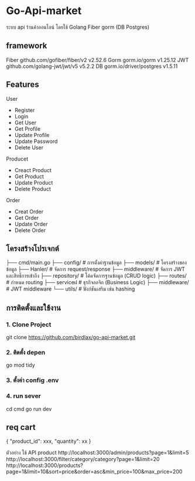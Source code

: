 # Go-Api-market

ระบบ api ร้านค้าออนไลน์ โดยใช้ Golang Fiber gorm (DB Postgres) 

## framework 
Fiber 	github.com/gofiber/fiber/v2 v2.52.6 
Gorm    gorm.io/gorm v1.25.12 
JWT 	github.com/golang-jwt/jwt/v5 v5.2.2 
DB      gorm.io/driver/postgres v1.5.11 

## Features
User
- Register 
- Login
- Get User 
- Get Profile
- Update Profile
- Update Password
- Delete User

Producet 
- Creact Product
- Get Product
- Update Product 
- Delete Product 

Order
- Creat Order
- Get Order
- Update Order
- Delete Order

## โครงสร้างโปรเจกต์
├── cmd/main.go
├── config/ # การตั้งค่าฐานข้อมูล
├── models/ # โครงสร้างของข้อมูล
├── Hanler/ # จัดการ request/response
├── middleware/ # จัดการ JWT และสิทธิ์การเข้าถึง
├── repository/ # โค้ดจัดการฐานข้อมูล (CRUD logic)
├── routes/ # กำหนด routing
├── serviceฝ # ธุรกิจลอจิก (Business Logic)
├── middleware/ # JWT middleware
└── utils/ # ฟังก์ชันเสริม เช่น hashing


## การติดตั้งและใช้งาน

### 1. Clone Project

git clone https://github.com/birdlax/go-api-market.git

### 2. ติดตั้ง depen

go mod tidy

### 3. ตั้งค่า config .env

### 4. run sever

cd cmd
go run dev 


## req cart 
{
  "product_id": xxx,
  "quantity": xx
}


ตัวอย่าง ใช้ API product 
http://localhost:3000/admin/products?page=1&limit=5     
http://localhost:3000/filter/category/category?page=1&limit=20 
http://localhost:3000/products?page=1&limit=10&sort=price&order=asc&min_price=100&max_price=200